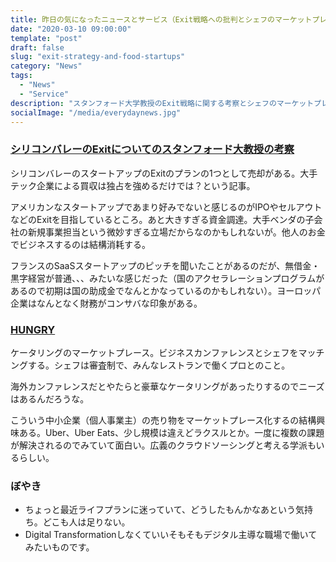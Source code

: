 ```yaml
---
title: 昨日の気になったニュースとサービス（Exit戦略への批判とシェフのマーケットプレース）
date: "2020-03-10 09:00:00"
template: "post"
draft: false
slug: "exit-strategy-and-food-startups"
category: "News"
tags:
  - "News"
  - "Service"
description: "スタンフォード大学教授のExit戦略に関する考察とシェフのマーケットプレース、ぼやき"
socialImage: "/media/everydaynews.jpg"
---
```


### [シリコンバレーのExitについてのスタンフォード大教授の考察](https://fortune.com/2020/03/09/ipo-vc-antitrust-silicon-valley/?utm_source=email&utm_medium=newsletter&utm_campaign=term-sheet&utm_content=2020030913pm)
シリコンバレーのスタートアップのExitのプランの1つとして売却がある。大手テック企業による買収は独占を強めるだけでは？という記事。

アメリカンなスタートアップであまり好みでないと感じるのがIPOやセルアウトなどのExitを目指しているところ。あと大きすぎる資金調達。大手ベンダの子会社の新規事業担当という微妙すぎる立場だからなのかもしれないが。他人のお金でビジネスするのは結構消耗する。

フランスのSaaSスタートアップのピッチを聞いたことがあるのだが、無借金・黒字経営が普通、、、みたいな感じだった（国のアクセラレーションプログラムがあるので初期は国の助成金でなんとかなっているのかもしれない）。ヨーロッパ企業はなんとなく財務がコンサバな印象がある。

### [HUNGRY](https://tryhungry.com/)
ケータリングのマーケットプレース。ビジネスカンファレンスとシェフをマッチングする。シェフは審査制で、みんなレストランで働くプロとのこと。

海外カンファレンスだとやたらと豪華なケータリングがあったりするのでニーズはあるんだろうな。

こういう中小企業（個人事業主）の売り物をマーケットプレース化するの結構興味ある。Uber、Uber Eats、少し規模は違えどラクスルとか。一度に複数の課題が解決されるのでみていて面白い。広義のクラウドソーシングと考える学派もいるらしい。

### ぼやき
- ちょっと最近ライフプランに迷っていて、どうしたもんかなあという気持ち。どこも人は足りない。
- Digital Transformationしなくていいそもそもデジタル主導な職場で働いてみたいものです。